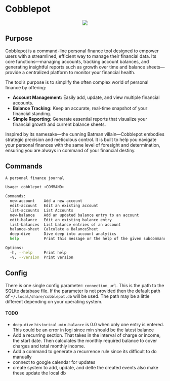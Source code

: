 # Cobblepot

<p align="center">
<img src="https://media.giphy.com/media/UHZMvURcKk8IU/giphy.gif" ></img>
</p>

## Purpose

Cobblepot is a command-line personal finance tool designed to empower users with a streamlined, efficient way to manage their financial data. Its core functions—managing accounts, tracking account balances, and generating insightful reports such as growth over time and balance sheets—provide a centralized platform to monitor your financial health.

The tool’s purpose is to simplify the often complex world of personal finance by offering:

- **Account Management:** Easily add, update, and view multiple financial accounts.
- **Balance Tracking:** Keep an accurate, real-time snapshot of your financial standing.
- **Simple Reporting:** Generate essential reports that visualize your financial growth and current balance sheets.

Inspired by its namesake—the cunning Batman villain—Cobblepot embodies strategic precision and meticulous control. It is built to help you navigate your personal finances with the same level of foresight and determination, ensuring you are always in command of your financial destiny.

## Commands

```bash
A personal finance journal

Usage: cobblepot <COMMAND>

Commands:
  new-account    Add a new account
  edit-account   Edit an existing account
  list-accounts  List Accounts
  new-balance    Add an updated balance entry to an account
  edit-balance   Edit an existing balance entry
  list-balances  List balance entries of an account
  balance-sheet  Calculate a BalanceSheet
  deep-dive      Dive deep into account analytics
  help           Print this message or the help of the given subcommand(s)

Options:
  -h, --help     Print help
  -V, --version  Print version
```

## Config

There is one single config parameter: `connection_url`. This is the path to the SQLite database file. If the parameter is not provided then the default path of `~/.local/share/cobblepot.db` will be used. The path may be a little different depending on your operating system.

#### TODO

- `deep-dive` `historical-min-balance` is 0.0 when only one entry is entered. This could be an error in logi since min should be the latest balance
- Add a recurring section. That takes in the interval of charge or income, the start date. Then calculates the monthly required balance to cover charges and total monthly income.
- Add a command to generate a recurrence rule since its difficult to do manually
- connect to google calendar for updates
- create system to add, update, and delte the created events also make these update the local db
